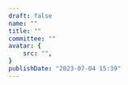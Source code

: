```yaml
---
draft: false
name: ""
title: ""
committee: ""
avatar: {
    src: "",
}
publishDate: "2023-07-04 15:39"
---
```

